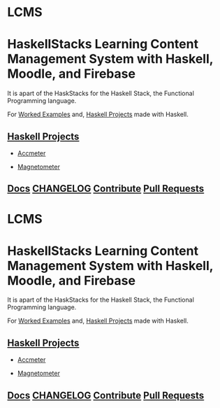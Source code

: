 # LCMS 

# HaskellStacks Learning Content Management System with Haskell, Moodle, and Firebase

It is apart of the HaskStacks for the Haskell Stack, the Functional Programming language. 

For [Worked Examples](#) and, [Haskell Projects](#) made with Haskell. 

## [Haskell Projects](#)

* [Accmeter](../Projects/insslamgnss)

* [Magnetometer](../Projects/Magmeter)

## [Docs](../docs/docs.md)  [CHANGELOG]((../docs/CHANGELOG.md))  [Contribute](../docs/CONTRIBUTING.md)  [Pull Requests](../docs/blob/PRs.md)

# LCMS 

# HaskellStacks Learning Content Management System with Haskell, Moodle, and Firebase

It is apart of the HaskStacks for the Haskell Stack, the Functional Programming language. 


For [Worked Examples](#) and, [Haskell Projects](#) made with Haskell. 

## [Haskell Projects](#)

* [Accmeter](../Projects/insslamgnss)

* [Magnetometer](../Projects/Magmeter)

## [Docs](../docs/docs.md)  [CHANGELOG]((../docs/CHANGELOG.md))  [Contribute](../docs/CONTRIBUTING.md)  [Pull Requests](../docs/blob/PRs.md)



